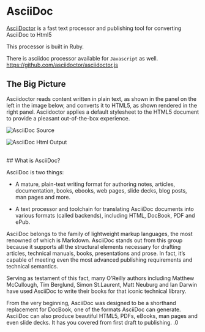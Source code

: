 # AsciiDoc

[AsciiDoctor](https://asciidoctor.org/) is a fast text processor and publishing tool for converting AsciiDoc to Html5

This processor is built in Ruby. 

There is asciidoc processor available for `Javascript` as well.
https://github.com/asciidoctor/asciidoctor.js


## The Big Picture

Asciidoctor reads content written in plain text, as shown in the panel on the left in the image below, and converts it to HTML5, as shown rendered in the right panel. Asciidoctor applies a default stylesheet to the HTML5 document to provide a pleasant out-of-the-box experience.

![AsciiDoc Source](../../../images/asciidoc_source.png)

![AsciiDoc Html Output](../../../images/asciidoc_htmloutput.png)

<br>
## What is AsciiDoc?

AsciiDoc is two things:

- A mature, plain-text writing format for authoring notes, articles, documentation, books, ebooks, web pages, slide decks, blog posts, man pages and more.

- A text processor and toolchain for translating AsciiDoc documents into various formats (called backends), including HTML, DocBook, PDF and ePub.

AsciiDoc belongs to the family of lightweight markup languages, the most renowned of which is Markdown. AsciiDoc stands out from this group because it supports all the structural elements necessary for drafting articles, technical manuals, books, presentations and prose. In fact, it’s capable of meeting even the most advanced publishing requirements and technical semantics.

Serving as testament of this fact, many O’Reilly authors including Matthew McCullough, Tim Berglund, Simon St.Laurent, Matt Neuburg and Ian Darwin have used AsciiDoc to write their books for that iconic technical library.

From the very beginning, AsciiDoc was designed to be a shorthand replacement for DocBook, one of the formats AsciiDoc can generate. AsciiDoc can also produce beautiful HTML5, PDFs, eBooks, man pages and even slide decks. It has you covered from first draft to publishing.
.0